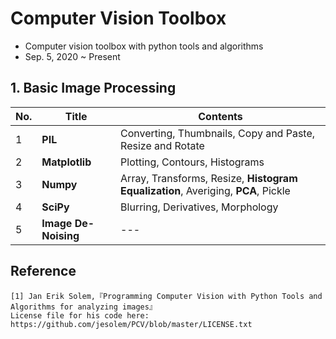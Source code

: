# Computer Vision Toolbox
- Computer vision toolbox with python tools and algorithms   
- Sep. 5, 2020 ~ Present


## 1. Basic Image Processing
|No.|Title|Contents|
|------|---|---|
|1|**PIL**|Converting, Thumbnails, Copy and Paste, Resize and Rotate|
|2|**Matplotlib**|Plotting, Contours, Histograms|
|3|**Numpy**|Array, Transforms, Resize, **Histogram Equalization**, Averiging, **PCA**, Pickle|
|4|**SciPy**|Blurring, Derivatives, Morphology|
|5|**Image De-Noising**|---|

## Reference
```
[1] Jan Erik Solem,『Programming Computer Vision with Python Tools and Algorithms for analyzing images』  
License file for his code here: https://github.com/jesolem/PCV/blob/master/LICENSE.txt
```
